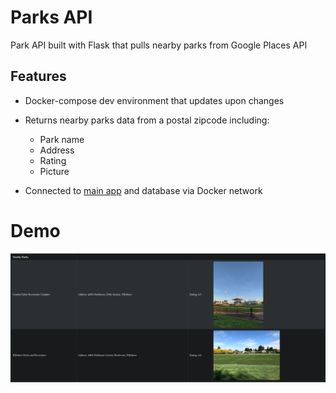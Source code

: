 # Parks API
Park API built with Flask that pulls nearby parks from Google Places API

## Features
- Docker-compose dev environment that updates upon changes
- Returns nearby parks data from a postal zipcode including:

  - Park name
  - Address
  - Rating
  - Picture
- Connected to [main app](https://github.com/Ramsey2022/day_planner) and database via Docker network

# Demo
<img src="img/planner_parks_demo.png" alt="parks api demo">